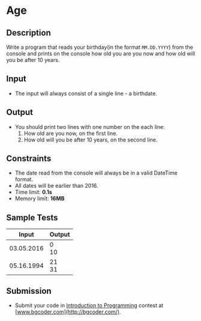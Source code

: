 # Age

## Description
Write a program that reads your birthday(in the format `MM.DD.YYYY`) from the console and prints on the console how old you are you now and how old will you be after 10 years.

## Input
- The input will always consist of a single line - a birthdate.

## Output
- You should print two lines with one number on the each line:
  1. How old are you now, on the first line.
  2. How old will you be after 10 years, on the second line.
  
## Constraints
- The date read from the console will always be in a valid DateTime format.
- All dates will be earlier than 2016.
- Time limit: **0.1s**
- Memory limit: **16MB**

## Sample Tests

| Input    | Output  |
|----------|---------|
|03.05.2016|0<br/>10 |
|05.16.1994|21<br/>31|

## Submission
- Submit your code in [Introduction to Programming](http://bgcoder.com/Contests/314/CSharp-Fundamentals-01-Introduction-to-Programming) contest at [www.bgcoder.com](http://bgcoder.com/).